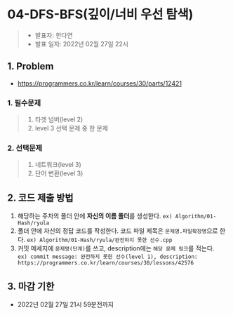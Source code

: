 # 04-DFS-BFS(깊이/너비 우선 탐색)
> * 발표자: 한다연 
> * 발표 일자: 2022년 02월 27일 22시
## 1. Problem
  * https://programmers.co.kr/learn/courses/30/parts/12421

   ### 1. 필수문제
  >  1. 타겟 넘버(level 2)
  >  2. level 3 선택 문제 중 한 문제

  ### 2. 선택문제
 > 1. 네트워크(level 3)
 > 2. 단어 변환(level 3)

## 2. 코드 제출 방법
1. 해당하는 주차의 폴더 안에 **자신의 이름 폴더**를 생성한다. `ex) Algorithm/01-Hash/ryula`
2. 폴더 안에 자신의 정답 코드를 작성한다. 코드 파일 제목은 `문제명.파일확장명`으로 한다. `ex) Algorithm/01-Hash/ryula/완전하지 못한 선수.cpp`
3. 커밋 메세지에 `문제명(단계)`를 쓰고, description에는 `해당 문제 링크`를 적는다.  
`ex) commit message: 완전하지 못한 선수(level 1), description: https://programmers.co.kr/learn/courses/30/lessons/42576`

## 3. 마감 기한
* 2022년 02월 27일 21시 59분전까지
